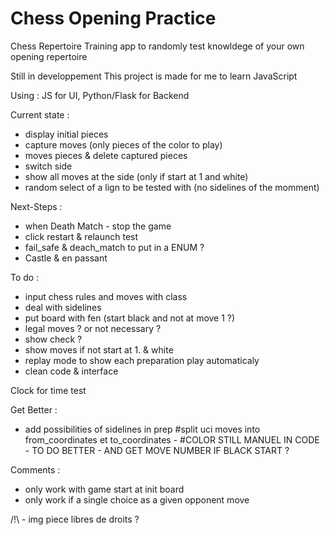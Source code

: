 # Chess Opening Practice

Chess Repertoire Training app to randomly test knowldege of your own opening repertoire

Still in developpement
This project is made for me to learn JavaScript


Using : JS for UI, Python/Flask for Backend

Current state :
- display initial pieces
- capture moves (only pieces of the color to play)
- moves pieces & delete captured pieces
- switch side
- show all moves at the side (only if start at 1 and white)
- random select of a lign to be tested with (no sidelines of the momment)

Next-Steps :
- when Death Match - stop the game
- click restart & relaunch test 
- fail_safe  & deach_match to put in a ENUM ?
- Castle & en passant

To do :
- input chess rules and moves with class
- deal with sidelines
- put board with fen (start black and not at move 1 ?)
- legal moves ? or not necessary ?
- show check ?
- show moves if not start at 1. & white
- replay mode to show each preparation play automaticaly
- clean code & interface




Clock for time test

Get Better : 
- add possibilities of sidelines in prep
#split uci moves into from_coordinates et to_coordinates - #COLOR STILL MANUEL IN CODE - TO DO BETTER - AND GET MOVE NUMBER IF BLACK START ?


Comments : 
- only work with game start at init board
- only work if a single choice as a given opponent move



/!\ - img piece libres de droits ?

